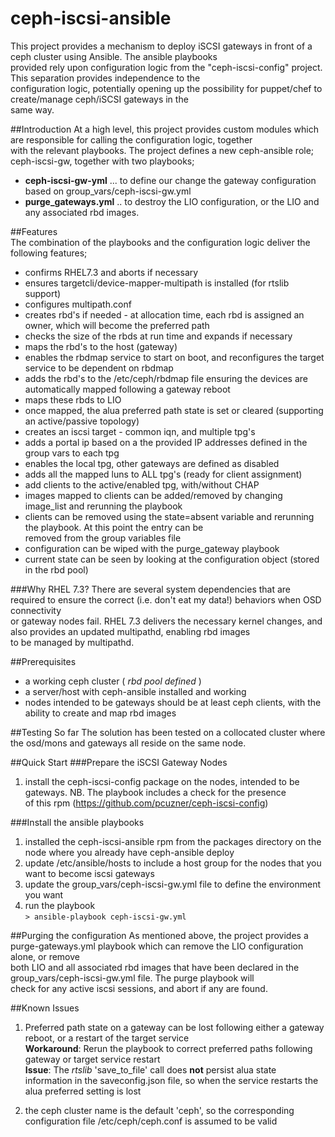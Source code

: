 # ceph-iscsi-ansible
This project provides a mechanism to deploy iSCSI gateways in front of a ceph cluster using Ansible. The ansible playbooks  
provided rely upon configuration logic from the "ceph-iscsi-config" project. This separation provides independence to the   
configuration logic, potentially opening up the possibility for puppet/chef to create/manage ceph/iSCSI gateways in the  
same way.  

##Introduction
At a high level, this project provides custom modules which are responsible for calling the configuration logic, together  
with the relevant playbooks. The project defines a new ceph-ansible role; ceph-iscsi-gw, together with two playbooks;  

- **ceph-iscsi-gw-yml** ... to define our change the gateway configuration based on group_vars/ceph-iscsi-gw.yml  
- **purge_gateways.yml** .. to destroy the LIO configuration, or the LIO and any associated rbd images.

##Features    
The combination of the playbooks and the configuration logic deliver the following features;  

- confirms RHEL7.3 and aborts if necessary  
- ensures targetcli/device-mapper-multipath is installed (for rtslib support)  
- configures multipath.conf  
- creates rbd's if needed - at allocation time, each rbd is assigned an owner, which will become the preferred path    
- checks the size of the rbds at run time and expands if necessary  
- maps the rbd's to the host (gateway)  
- enables the rbdmap service to start on boot, and reconfigures the target service to be dependent on rbdmap  
- adds the rbd's to the /etc/ceph/rbdmap file ensuring the devices are automatically mapped following a gateway reboot  
- maps these rbds to LIO  
- once mapped, the alua preferred path state is set or cleared (supporting an active/passive topology)    
- creates an iscsi target - common iqn, and multiple tpg's  
- adds a portal ip based on a the provided IP addresses defined in the group vars to each tpg  
- enables the local tpg, other gateways are defined as disabled  
- adds all the mapped luns to ALL tpg's (ready for client assignment)  
- add clients to the active/enabled tpg, with/without CHAP  
- images mapped to clients can be added/removed by changing image_list and rerunning the playbook  
- clients can be removed using the state=absent variable and rerunning the playbook. At this point the entry can be  
  removed from the group variables file
- configuration can be wiped with the purge_gateway playbook  
- current state can be seen by looking at the configuration object (stored in the rbd pool)  

###Why RHEL 7.3?
There are several system dependencies that are required to ensure the correct (i.e. don't eat my data!) behaviors when OSD connectivity  
or gateway nodes fail. RHEL 7.3 delivers the necessary kernel changes, and also provides an updated multipathd, enabling rbd images  
to be managed by multipathd.

##Prerequisites  
* a working ceph cluster ( *rbd pool defined* )
* a server/host with ceph-ansible installed and working
* nodes intended to be gateways should be at least ceph clients, with the ability to create and map rbd images  
  

##Testing So far
The solution has been tested on a collocated cluster where the osd/mons and gateways all reside on the same node.  

##Quick Start
###Prepare the iSCSI Gateway Nodes  
1. install the ceph-iscsi-config package on the nodes, intended to be gateways. NB. The playbook includes a check for the presence  
 of this rpm (https://github.com/pcuzner/ceph-iscsi-config)

###Install the ansible playbooks
1. installed the ceph-iscsi-ansible rpm from the packages directory on the node where you already have ceph-ansible deploy  
2. update /etc/ansible/hosts to include a host group for the nodes that you want to become iscsi gateways  
3. update the group_vars/ceph-iscsi-gw.yml file to define the environment you want
4. run the playbook  
  ```> ansible-playbook ceph-iscsi-gw.yml```
  
##Purging the configuration
As mentioned above, the project provides a purge-gateways.yml playbook which can remove the LIO configuration alone, or remove   
both LIO and all associated rbd images that have been declared in the group_vars/ceph-iscsi-gw.yml file. The purge playbook will  
check for any active iscsi sessions, and abort if any are found.
    
##Known Issues  

1. Preferred path state on a gateway can be lost following either a gateway reboot, or a restart of the target service  
  **Workaround**: Rerun the playbook to correct preferred paths following gateway or target service restart    
  **Issue**: The *rtslib* 'save_to_file' call does **not** persist alua state information in the saveconfig.json file, so when the service restarts the alua preferred setting is lost    
        
2. the ceph cluster name is the default 'ceph', so the corresponding configuration file /etc/ceph/ceph.conf is assumed to be valid